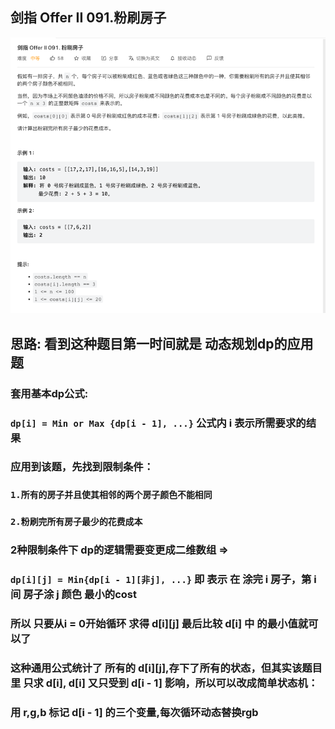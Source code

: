 ## 剑指 Offer II 091.粉刷房子

![img.png](img.png)


## 思路: 看到这种题目第一时间就是 动态规划dp的应用题

### 套用基本dp公式: 
### `dp[i] = Min or Max {dp[i - 1], ...}` 公式内 i 表示所需要求的结果
### 应用到该题，先找到限制条件：
### `1.所有的房子并且使其相邻的两个房子颜色不能相同`
### `2.粉刷完所有房子最少的花费成本`
### 2种限制条件下 dp的逻辑需要变更成二维数组 =>
### `dp[i][j] = Min{dp[i - 1][非j], ...}` 即 表示 在 涂完 i 房子，第 i 间 房子涂 j 颜色 最小的cost

### 所以 只要从i = 0开始循环 求得 d[i][j] 最后比较 d[i] 中 的最小值就可以了

### 这种通用公式统计了 所有的 d[i][j],存下了所有的状态，但其实该题目里 只求 d[i], d[i] 又只受到 d[i - 1] 影响，所以可以改成简单状态机：
### 用 r,g,b 标记 d[i - 1] 的三个变量,每次循环动态替换rgb